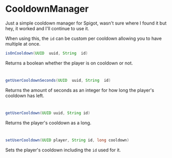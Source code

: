 # CooldownManager
Just a simple cooldown manager for Spigot, wasn't sure where I found it but hey, it worked and I'll continue to use it.

When using this, the `id` can be custom per cooldown allowing you to have multiple at once.
```java
isOnCooldown(UUID  uuid, String  id)
```
Returns a boolean whether the player is on cooldown or not.
#
```java
getUserCooldownSeconds(UUID  uuid, String  id)
```
Returns the amount of seconds as an integer for how long the player's cooldown has left.
#
```java
getUserCooldown(UUID uuid, String id)
```
Returns the player's cooldown as a long.
#
```java
setUserCooldown(UUID player, String id, long cooldown)
```
Sets the player's cooldown including the `id` used for it.
